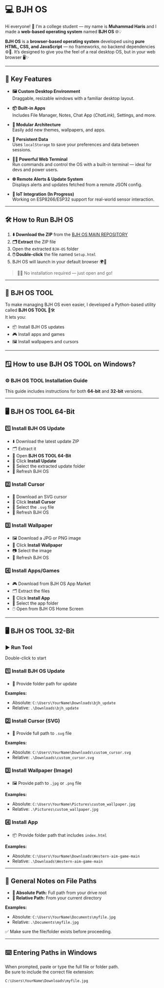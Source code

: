 # 💻 BJH OS

Hi everyone! 👋 I'm a college student — my name is **Muhammad Haris** and I made a **web-based operating system** named **BJH OS** 🌐💡

**BJH OS** is a **browser-based operating system** developed using **pure HTML, CSS, and JavaScript** — no frameworks, no backend dependencies ⚙️🚫. It’s designed to give you the feel of a real desktop OS, but in your web browser 🖥️✨

---

## 🚀 Key Features

- **🖼️ Custom Desktop Environment**  
  Draggable, resizable windows with a familiar desktop layout.

- **📦 Built-in Apps**  
  Includes File Manager, Notes, Chat App (*ChatLink*), Settings, and more.

- **🧩 Modular Architecture**  
  Easily add new themes, wallpapers, and apps.

- **💾 Persistent Data**  
  Uses `localStorage` to save your preferences and data between sessions.

- **🧑‍💻 Powerful Web Terminal**  
  Run commands and control the OS with a built-in terminal — ideal for devs and power users.

- **🌐 Remote Alerts & Update System**  
  Displays alerts and updates fetched from a remote JSON config.

- **📡 IoT Integration (In Progress)**  
  Working on ESP8266/ESP32 support for real-world sensor interaction.

---

## 🛠️ How to Run BJH OS

1. **⬇️ Download the ZIP** from the [BJH OS MAIN REPOSITORY](https://github.com/Haris685/BJH-OS)  
2. **🗂️ Extract** the ZIP file  
3. Open the extracted `BJH-OS` folder  
4. **🖱️ Double-click** the file named `Setup.html`  
5. BJH OS will launch in your default browser 🌍🚀  

> 🧑‍💻 No installation required — just open and go!

---

## 🧰 BJH OS TOOL

To make managing BJH OS even easier, I developed a Python-based utility called **BJH OS TOOL** 🐍🛠️  
It lets you:

- 📦 Install BJH OS updates  
- 🎮 Install apps and games  
- 🖼️ Install wallpapers and cursors

---

## 🪟 How to use BJH OS TOOL on Windows?

### ⚙️ BJH OS TOOL Installation Guide

This guide includes instructions for both **64-bit** and **32-bit** versions.

---

## 🖥️ BJH OS TOOL 64-Bit

### 1️⃣ Install BJH OS Update  
- ⬇️ Download the latest update ZIP  
- 🗂️ Extract it  
- 🔧 Open **BJH OS TOOL 64-Bit**  
- 📁 Click **Install Update**  
- 📂 Select the extracted update folder  
- 🔄 Refresh BJH OS

### 2️⃣ Install Cursor  
- 🎯 Download an SVG cursor  
- 🔧 Click **Install Cursor**  
- 📄 Select the `.svg` file  
- 🔄 Refresh BJH OS

### 3️⃣ Install Wallpaper  
- 🖼️ Download a JPG or PNG image  
- 🔧 Click **Install Wallpaper**  
- 📷 Select the image  
- 🔄 Refresh BJH OS

### 4️⃣ Install Apps/Games  
- 🎮 Download from BJH OS App Market  
- 🗂️ Extract the files  
- 🔧 Click **Install App**  
- 📂 Select the app folder  
- 🖱️ Open from BJH OS Home Screen

---

## 🖥️ BJH OS TOOL 32-Bit

### ▶️ Run Tool  
Double-click to start

### 1️⃣ Install BJH OS Update  
- 📁 Provide folder path for update

**Examples:**  
- Absolute: `C:\Users\YourName\Downloads\bjh_update`  
- Relative: `.\Downloads\bjh_update`

### 2️⃣ Install Cursor (SVG)  
- 🎯 Provide full path to `.svg` file

**Examples:**  
- Absolute: `C:\Users\YourName\Downloads\custom_cursor.svg`  
- Relative: `.\Downloads\custom_cursor.svg`

### 3️⃣ Install Wallpaper (Image)  
- 🖼️ Provide path to `.jpg` or `.png` file

**Examples:**  
- Absolute: `C:\Users\YourName\Pictures\custom_wallpaper.jpg`  
- Relative: `.\Pictures\custom_wallpaper.jpg`

### 4️⃣ Install App  
- 📦 Provide folder path that includes `index.html`

**Examples:**  
- Absolute: `C:\Users\YourName\Downloads\Western-aim-game-main`  
- Relative: `.\Downloads\Western-aim-game-main`

---

## 📁 General Notes on File Paths

- **🧭 Absolute Path:** Full path from your drive root  
- **🧮 Relative Path:** From your current directory

**Examples:**  
- Absolute: `C:\Users\YourName\Documents\myfile.jpg`  
- Relative: `.\Documents\myfile.jpg`

✅ Make sure the file/folder exists before proceeding.

---

## ⌨️ Entering Paths in Windows

When prompted, paste or type the full file or folder path.  
Be sure to include the correct file extension:

```bash
C:\Users\YourName\Downloads\myfile.jpg